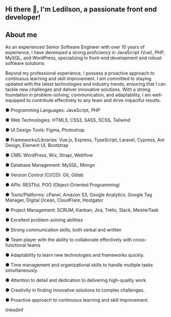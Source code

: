 ## Hi there 👋, I'm Ledilson, a passionate front end developer!

## About me

As an experienced Senior Software Engineer with over 10 years of experience, I have developed a strong proficiency in JavaScript (Vue), PHP, MySQL, and WordPress, specializing in front-end development and robust software solutions. 

Beyond my professional experience, I possess a proactive approach to continuous learning and skill improvement. I am committed to staying updated with the latest technologies and industry trends, ensuring that I can tackle new challenges and deliver innovative solutions. With a strong foundation in problem-solving, communication, and adaptability, I am well-equipped to contribute effectively to any team and drive impactful results.

● Programming Languages: JavaScript, PHP

● Web Technologies: HTML5, CSS3, SASS, SCSS, Tailwind

● UI Design Tools: Figma, Photoshop

● Frameworks/Libraries: Vue.js, Express, TypeScript, Laravel, Cypress, Ant Design, Element UI, Bootstrap

● CMS: WordPress, Wix, Strapi, Webflow

● Database Management: MySQL, Mongo

● Version Control (CI/CD): Git, Gitlab

● APIs: RESTful, POO (Object-Oriented Programming)

● Tools/Platforms: cPanel, Amazon S3, Google Analytics, Google Tag Manager, Digital Ocean, CloudFlare, Hostgator

● Project Management: SCRUM, Kanban, Jira, Trello, Slack, MeisterTask

● Excellent problem-solving abilities

● Strong communication skills, both verbal and written

● Team player with the ability to collaborate effectively with cross-functional teams

● Adaptability to learn new technologies and frameworks quickly.

● Time management and organizational skills to handle multiple tasks simultaneously.

● Attention to detail and dedication to delivering high-quality work.

● Creativity in finding innovative solutions to complex challenges.

● Proactive approach to continuous learning and skill improvement.


linkedinf

<!--
**leddemotta/leddemotta** is a ✨ _special_ ✨ repository because its `README.md` (this file) appears on your GitHub profile.

Here are some ideas to get you started:

- 🔭 I’m currently working on ...
- 🌱 I’m currently learning ...
- 👯 I’m looking to collaborate on ...
- 🤔 I’m looking for help with ...
- 💬 Ask me about ...
- 📫 How to reach me: ...
- 😄 Pronouns: ...
- ⚡ Fun fact: ...
-->
